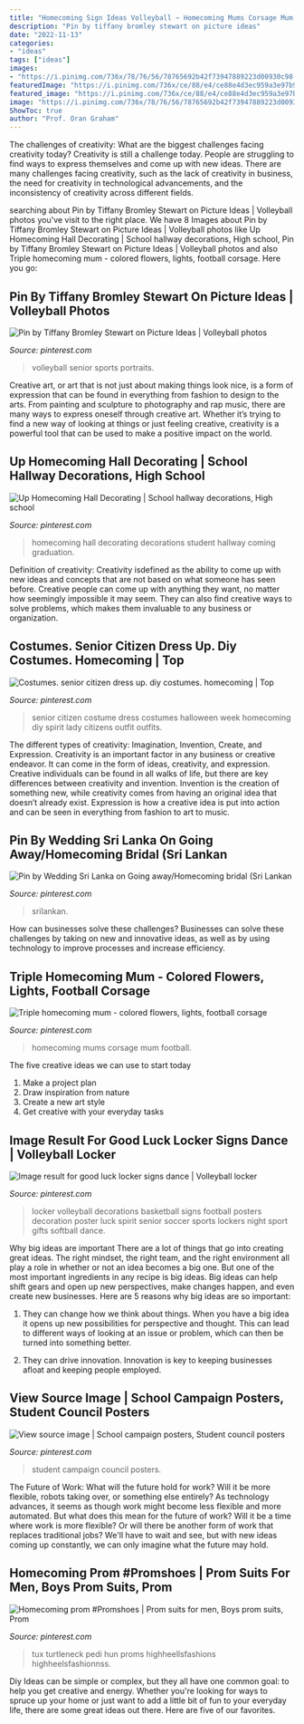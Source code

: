 ```yaml
---
title: "Homecoming Sign Ideas Volleyball ~ Homecoming Mums Corsage Mum Football"
description: "Pin by tiffany bromley stewart on picture ideas"
date: "2022-11-13"
categories:
- "ideas"
tags: ["ideas"]
images:
- "https://i.pinimg.com/736x/78/76/56/78765692b42f73947889223d00930c98--homecoming-corsage-homecoming-mums.jpg"
featuredImage: "https://i.pinimg.com/736x/ce/88/e4/ce88e4d3ec959a3e97b94e3af0681b45.jpg"
featured_image: "https://i.pinimg.com/736x/ce/88/e4/ce88e4d3ec959a3e97b94e3af0681b45.jpg"
image: "https://i.pinimg.com/736x/78/76/56/78765692b42f73947889223d00930c98--homecoming-corsage-homecoming-mums.jpg"
ShowToc: true
author: "Prof. Oran Graham"
---
```



The challenges of creativity: What are the biggest challenges facing creativity today?
Creativity is still a challenge today. People are struggling to find ways to express themselves and come up with new ideas. There are many challenges facing creativity, such as the lack of creativity in business, the need for creativity in technological advancements, and the inconsistency of creativity across different fields.

	

		
searching about Pin by Tiffany Bromley Stewart on Picture Ideas | Volleyball photos you've visit to the right place. We have 8 Images about Pin by Tiffany Bromley Stewart on Picture Ideas | Volleyball photos like Up Homecoming Hall Decorating | School hallway decorations, High school, Pin by Tiffany Bromley Stewart on Picture Ideas | Volleyball photos and also Triple homecoming mum - colored flowers, lights, football corsage. Here you go:
		
    
## Pin By Tiffany Bromley Stewart On Picture Ideas | Volleyball Photos

<img loading=lazy src="https://i.pinimg.com/736x/69/91/de/6991defd0f929083478dc4cc91a32a1d.jpg" onerror="this.onerror=null;this.src='https://tse3.mm.bing.net/th?id=OIP.OZudxQA2r8VnZrHKyUYomAHaLH&amp;pid=15.1';" alt="Pin by Tiffany Bromley Stewart on Picture Ideas | Volleyball photos">

_Source: pinterest.com_

>volleyball senior sports portraits. 

	

Creative art, or art that is not just about making things look nice, is a form of expression that can be found in everything from fashion to design to the arts. From painting and sculpture to photography and rap music, there are many ways to express oneself through creative art. Whether it’s trying to find a new way of looking at things or just feeling creative, creativity is a powerful tool that can be used to make a positive impact on the world.

    
## Up Homecoming Hall Decorating | School Hallway Decorations, High School

<img loading=lazy src="https://i.pinimg.com/736x/66/7d/4a/667d4a0ccaf99b3c2453fb84d211865d.jpg" onerror="this.onerror=null;this.src='https://tse3.mm.bing.net/th?id=OIP.ZjggnV40MQXggGmKyiB49QHaJ3&amp;pid=15.1';" alt="Up Homecoming Hall Decorating | School hallway decorations, High school">

_Source: pinterest.com_

>homecoming hall decorating decorations student hallway coming graduation. 

	

Definition of creativity:
Creativity isdefined as the ability to come up with new ideas and concepts that are not based on what someone has seen before. Creative people can come up with anything they want, no matter how seemingly impossible it may seem. They can also find creative ways to solve problems, which makes them invaluable to any business or organization.

    
## Costumes. Senior Citizen Dress Up. Diy Costumes. Homecoming | Top

<img loading=lazy src="https://i.pinimg.com/736x/05/21/f5/0521f5ed1285eddaa54668a96680ac61--senior-citizen-costume-spirit-week-ideas.jpg" onerror="this.onerror=null;this.src='https://tse2.mm.bing.net/th?id=OIP.HVjGnx-9yokV3s2my1-NgQHaNO&amp;pid=15.1';" alt="Costumes. senior citizen dress up. diy costumes. homecoming | Top">

_Source: pinterest.com_

>senior citizen costume dress costumes halloween week homecoming diy spirit lady citizens outfit outfits. 

	

The different types of creativity: Imagination, Invention, Create, and Expression.
Creativity is an important factor in any business or creative endeavor. It can come in the form of ideas, creativity, and expression. Creative individuals can be found in all walks of life, but there are key differences between creativity and invention. Invention is the creation of something new, while creativity comes from having an original idea that doesn’t already exist. Expression is how a creative idea is put into action and can be seen in everything from fashion to art to music.

    
## Pin By Wedding Sri Lanka On Going Away/Homecoming Bridal (Sri Lankan

<img loading=lazy src="https://i.pinimg.com/736x/2a/2f/dd/2a2fddaae729b272b3ef7888c04be5e4.jpg" onerror="this.onerror=null;this.src='https://tse1.mm.bing.net/th?id=OIP.hrDYfA3MSwjwq3jVY5tcCQHaLa&amp;pid=15.1';" alt="Pin by Wedding Sri Lanka on Going away/Homecoming bridal (Sri Lankan">

_Source: pinterest.com_

>srilankan. 

	

How can businesses solve these challenges?
Businesses can solve these challenges by taking on new and innovative ideas, as well as by using technology to improve processes and increase efficiency.

    
## Triple Homecoming Mum - Colored Flowers, Lights, Football Corsage

<img loading=lazy src="https://i.pinimg.com/736x/78/76/56/78765692b42f73947889223d00930c98--homecoming-corsage-homecoming-mums.jpg" onerror="this.onerror=null;this.src='https://tse3.mm.bing.net/th?id=OIP.9OFl5JrcsPa5yPHuz5Q6cwHaOP&amp;pid=15.1';" alt="Triple homecoming mum - colored flowers, lights, football corsage">

_Source: pinterest.com_

>homecoming mums corsage mum football. 

	

The five creative ideas we can use to start today
1. Make a project plan
2. Draw inspiration from nature
3. Create a new art style
4. Get creative with your everyday tasks 

    
## Image Result For Good Luck Locker Signs Dance | Volleyball Locker

<img loading=lazy src="https://i.pinimg.com/736x/ce/88/e4/ce88e4d3ec959a3e97b94e3af0681b45.jpg" onerror="this.onerror=null;this.src='https://tse1.mm.bing.net/th?id=OIP.J4JO0nZC_nFnaY4iSHKtugHaJ3&amp;pid=15.1';" alt="Image result for good luck locker signs dance | Volleyball locker">

_Source: pinterest.com_

>locker volleyball decorations basketball signs football posters decoration poster luck spirit senior soccer sports lockers night sport gifts softball dance. 

	

Why big ideas are important
There are a lot of things that go into creating great ideas. The right mindset, the right team, and the right environment all play a role in whether or not an idea becomes a big one. But one of the most important ingredients in any recipe is big ideas. Big ideas can help shift gears and open up new perspectives, make changes happen, and even create new businesses. Here are 5 reasons why big ideas are so important: 
1. They can change how we think about things. When you have a big idea it opens up new possibilities for perspective and thought. This can lead to different ways of looking at an issue or problem, which can then be turned into something better. 

2. They can drive innovation. Innovation is key to keeping businesses afloat and keeping people employed.

    
## View Source Image | School Campaign Posters, Student Council Posters

<img loading=lazy src="https://i.pinimg.com/736x/9d/55/d6/9d55d6f964f2b1cd5fd6497d54ba2bd0.jpg" onerror="this.onerror=null;this.src='https://tse1.mm.bing.net/th?id=OIP.0hS4K6MFPvU4aeqKmbsxuwHaJ3&amp;pid=15.1';" alt="View source image | School campaign posters, Student council posters">

_Source: pinterest.com_

>student campaign council posters. 

	

The Future of Work: What will the future hold for work? Will it be more flexible, robots taking over, or something else entirely?
As technology advances, it seems as though work might become less flexible and more automated. But what does this mean for the future of work? Will it be a time where work is more flexible? Or will there be another form of work that replaces traditional jobs? We'll have to wait and see, but with new ideas coming up constantly, we can only imagine what the future may hold.

    
## Homecoming Prom #Promshoes | Prom Suits For Men, Boys Prom Suits, Prom

<img loading=lazy src="https://i.pinimg.com/736x/33/32/66/33326625b1871dbe4a37a37b71889b0b.jpg" onerror="this.onerror=null;this.src='https://tse3.mm.bing.net/th?id=OIP.YxPBf6AK_im3IOHZjwINvwHaNL&amp;pid=15.1';" alt="Homecoming prom #Promshoes | Prom suits for men, Boys prom suits, Prom">

_Source: pinterest.com_

>tux turtleneck pedi hun proms highheellsfashions highheelsfashionnss. 

	

Diy Ideas can be simple or complex, but they all have one common goal: to help you get creative and energy. Whether you're looking for ways to spruce up your home or just want to add a little bit of fun to your everyday life, there are some great ideas out there. Here are five of our favorites.

